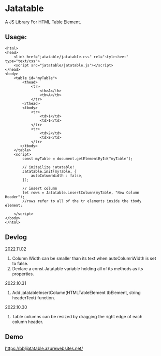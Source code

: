 # Jatatable
A JS Library For HTML Table Element.

## Usage:
```
<html>
<head>
    <link href="jatatable/jatatable.css" rel="stylesheet" type="text/css">
    <script src="jatatable/jatatable.js"></script>
</head>
<body>
    <table id="myTable">
        <thead>
            <tr>
                <th>A</th>
                <th>A</th>
            </tr>
        </thead>
        <tbody>
            <tr>
                <td>1</td>
                <td>1</td>
            </tr>
            <tr>
                <td>2</td>
                <td>2</td>
            </tr>
       </tbody>
    </table>
    <script>
		const myTable = document.getElementById("myTable");
		  
		// initailize jatatable!
		Jatatable.init(myTable, {
			autoColumnWidth : false,
		});
		   
		// insert column
		let rows = Jatatable.insertColumn(myTable, "New Column Header"); 
		//rows refer to all of the tr elements inside the tbody element;
        
    </script>
</body>
</html>
```

## Devlog

2022.11.02
1. Column Width can be smaller than its text when autoColumnWidth is set to false.
2. Declare a const Jatatable variable holding all of its methods as its properties.

2022.10.31
1. Add jatatableInsertColumn(HTMLTableElement tbElement, string headerText) function.

2022.10.30
1. Table columns can be resized by dragging the right edge of each column header.

## Demo
https://bbljjatatable.azurewebsites.net/
